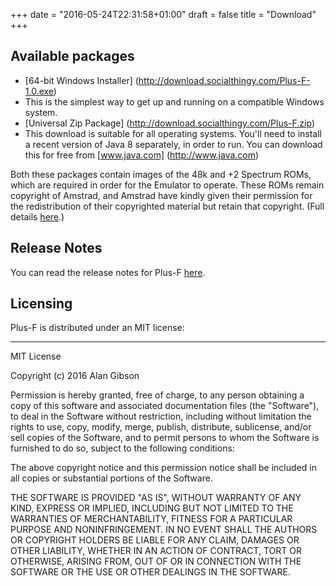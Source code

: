 +++
date = "2016-05-24T22:31:58+01:00"
draft = false
title = "Download"
+++


## Available packages

* [64-bit Windows Installer] (http://download.socialthingy.com/Plus-F-1.0.exe)
 * This is the simplest way to get up and running on a compatible Windows system.
* [Universal Zip Package] (http://download.socialthingy.com/Plus-F.zip)
 * This download is suitable for all operating systems. You'll need to install
   a recent version of Java 8 separately, in order to run. You can download this
   for free from [www.java.com] (http://www.java.com)

Both these packages contain images of the 48k and +2 Spectrum ROMs, which are required in order for the Emulator to
operate. These ROMs remain copyright of Amstrad, and Amstrad have kindly given their permission for the 
redistribution of their copyrighted material but retain that copyright.
(Full details [here](https://groups.google.com/forum/#!msg/comp.sys.amstrad.8bit/HtpBU2Bzv_U/HhNDSU3MksAJ).)

## Release Notes

You can read the release notes for Plus-F [here](/release-notes).

## Licensing

Plus-F is distributed under an MIT license:

---
MIT License

Copyright (c) 2016 Alan Gibson

Permission is hereby granted, free of charge, to any person obtaining a copy
of this software and associated documentation files (the "Software"), to deal
in the Software without restriction, including without limitation the rights
to use, copy, modify, merge, publish, distribute, sublicense, and/or sell
copies of the Software, and to permit persons to whom the Software is
furnished to do so, subject to the following conditions:

The above copyright notice and this permission notice shall be included in all
copies or substantial portions of the Software.

THE SOFTWARE IS PROVIDED "AS IS", WITHOUT WARRANTY OF ANY KIND, EXPRESS OR
IMPLIED, INCLUDING BUT NOT LIMITED TO THE WARRANTIES OF MERCHANTABILITY,
FITNESS FOR A PARTICULAR PURPOSE AND NONINFRINGEMENT. IN NO EVENT SHALL THE
AUTHORS OR COPYRIGHT HOLDERS BE LIABLE FOR ANY CLAIM, DAMAGES OR OTHER
LIABILITY, WHETHER IN AN ACTION OF CONTRACT, TORT OR OTHERWISE, ARISING FROM,
OUT OF OR IN CONNECTION WITH THE SOFTWARE OR THE USE OR OTHER DEALINGS IN THE
SOFTWARE.
